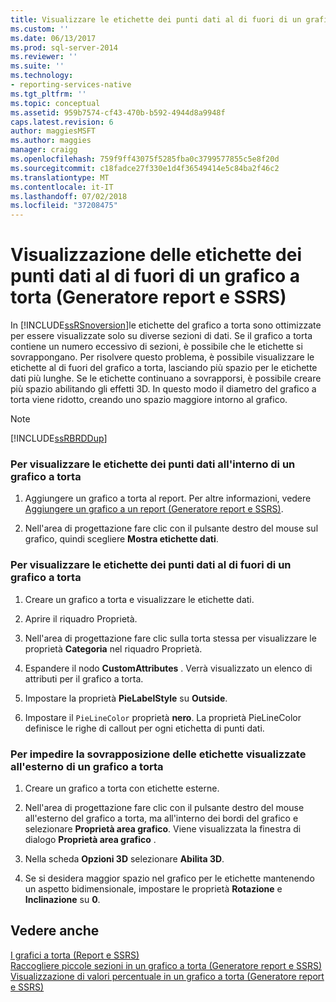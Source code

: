 ```yaml
---
title: Visualizzare le etichette dei punti dati al di fuori di un grafico a torta (Generatore report e SSRS) | Microsoft Docs
ms.custom: ''
ms.date: 06/13/2017
ms.prod: sql-server-2014
ms.reviewer: ''
ms.suite: ''
ms.technology:
- reporting-services-native
ms.tgt_pltfrm: ''
ms.topic: conceptual
ms.assetid: 959b7574-cf43-470b-b592-4944d8a9948f
caps.latest.revision: 6
author: maggiesMSFT
ms.author: maggies
manager: craigg
ms.openlocfilehash: 759f9ff43075f5285fba0c3799577855c5e8f20d
ms.sourcegitcommit: c18fadce27f330e1d4f36549414e5c84ba2f46c2
ms.translationtype: MT
ms.contentlocale: it-IT
ms.lasthandoff: 07/02/2018
ms.locfileid: "37208475"
---
```

# <a name="display-data-point-labels-outside-a-pie-chart-report-builder-and-ssrs"></a>Visualizzazione delle etichette dei punti dati al di fuori di un grafico a torta (Generatore report e SSRS)
  In [!INCLUDE[ssRSnoversion](../../includes/ssrsnoversion-md.md)]le etichette del grafico a torta sono ottimizzate per essere visualizzate solo su diverse sezioni di dati. Se il grafico a torta contiene un numero eccessivo di sezioni, è possibile che le etichette si sovrappongano. Per risolvere questo problema, è possibile visualizzare le etichette al di fuori del grafico a torta, lasciando più spazio per le etichette dati più lunghe. Se le etichette continuano a sovrapporsi, è possibile creare più spazio abilitando gli effetti 3D. In questo modo il diametro del grafico a torta viene ridotto, creando uno spazio maggiore intorno al grafico.  
  
> [!NOTE]  
>  [!INCLUDE[ssRBRDDup](../../includes/ssrbrddup-md.md)]  
  
### <a name="to-display-data-point-labels-inside-a-pie-chart"></a>Per visualizzare le etichette dei punti dati all'interno di un grafico a torta  
  
1.  Aggiungere un grafico a torta al report. Per altre informazioni, vedere [Aggiungere un grafico a un report &#40;Generatore report e SSRS&#41;](add-a-chart-to-a-report-report-builder-and-ssrs.md).  
  
2.  Nell'area di progettazione fare clic con il pulsante destro del mouse sul grafico, quindi scegliere **Mostra etichette dati**.  
  
### <a name="to-display-data-point-labels-outside-a-pie-chart"></a>Per visualizzare le etichette dei punti dati al di fuori di un grafico a torta  
  
1.  Creare un grafico a torta e visualizzare le etichette dati.  
  
2.  Aprire il riquadro Proprietà.  
  
3.  Nell'area di progettazione fare clic sulla torta stessa per visualizzare le proprietà **Categoria** nel riquadro Proprietà.  
  
4.  Espandere il nodo **CustomAttributes** . Verrà visualizzato un elenco di attributi per il grafico a torta.  
  
5.  Impostare la proprietà **PieLabelStyle** su **Outside**.  
  
6.  Impostare il `PieLineColor` proprietà **nero**. La proprietà PieLineColor definisce le righe di callout per ogni etichetta di punti dati.  
  
### <a name="to-prevent-overlapping-labels-displayed-outside-a-pie-chart"></a>Per impedire la sovrapposizione delle etichette visualizzate all'esterno di un grafico a torta  
  
1.  Creare un grafico a torta con etichette esterne.  
  
2.  Nell'area di progettazione fare clic con il pulsante destro del mouse all'esterno del grafico a torta, ma all'interno dei bordi del grafico e selezionare **Proprietà area grafico**. Viene visualizzata la finestra di dialogo **Proprietà area grafico** .  
  
3.  Nella scheda **Opzioni 3D** selezionare **Abilita 3D**.  
  
4.  Se si desidera maggior spazio nel grafico per le etichette mantenendo un aspetto bidimensionale, impostare le proprietà **Rotazione** e **Inclinazione** su **0**.  
  
## <a name="see-also"></a>Vedere anche  
 [I grafici a torta &#40;Report e SSRS&#41;](charts-report-builder-and-ssrs.md)   
 [Raccogliere piccole sezioni in un grafico a torta &#40;Generatore report e SSRS&#41;](collect-small-slices-on-a-pie-chart-report-builder-and-ssrs.md)   
 [Visualizzazione di valori percentuale in un grafico a torta &#40;Generatore report e SSRS&#41;](display-percentage-values-on-a-pie-chart-report-builder-and-ssrs.md)  
  
  
